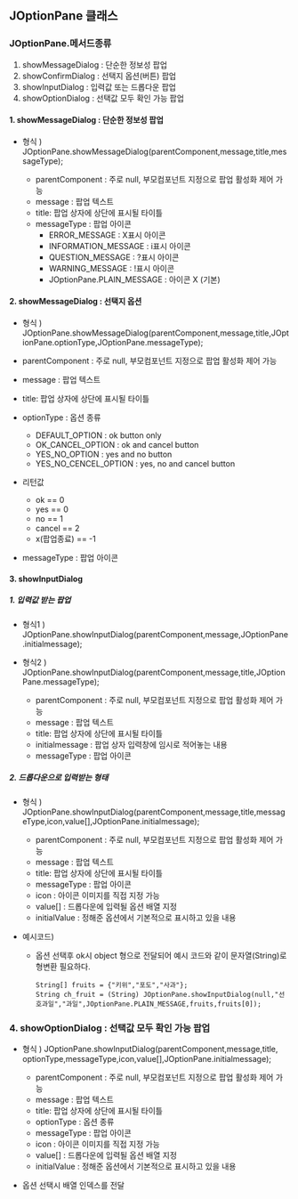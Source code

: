 ## JOptionPane 클래스

### JOptionPane.메서드종류

1. showMessageDialog : 단순한 정보성 팝업
2. showConfirmDialog : 선택지 옵션(버튼) 팝업
3. showInputDialog : 입력값 또는 드롭다운 팝업
4. showOptionDialog : 선택값 모두 확인 가능 팝업

#### 1. showMessageDialog : 단순한 정보성 팝업

- 형식 ) JOptionPane.showMessageDialog(parentComponent,message,title,messageType);

  - parentComponent : 주로 null, 부모컴포넌트 지정으로 팝업 활성화 제어 가능
  - message : 팝업 텍스트
  - title: 팝업 상자에 상단에 표시될 타이틀
  - messageType : 팝업 아이콘
    - ERROR_MESSAGE : X표시 아이콘
    - INFORMATION_MESSAGE : i표시 아이콘
    - QUESTION_MESSAGE : ?표시 아이콘
    - WARNING_MESSAGE : !표시 아이콘
    - JOptionPane.PLAIN_MESSAGE : 아이콘 X (기본)

#### 2. showMessageDialog : 선택지 옵션

- 형식 ) JOptionPane.showMessageDialog(parentComponent,message,title,JOptionPane.optionType,JOptionPane.messageType);

- parentComponent : 주로 null, 부모컴포넌트 지정으로 팝업 활성화 제어 가능
- message : 팝업 텍스트
- title: 팝업 상자에 상단에 표시될 타이틀
- optionType : 옵션 종류

  - DEFAULT_OPTION : ok button only
  - OK_CANCEL_OPTION : ok and cancel button
  - YES_NO_OPTION : yes and no button
  - YES_NO_CENCEL_OPTION : yes, no and cancel button

- 리턴값

  - ok == 0
  - yes == 0
  - no == 1
  - cancel == 2
  - x(팝업종료) == -1

- messageType : 팝업 아이콘

#### 3. showInputDialog

##### 1. 입력값 받는 팝업

- 형식1 ) JOptionPane.showInputDialog(parentComponent,message,JOptionPane.initialmessage);
- 형식2 ) JOptionPane.showInputDialog(parentComponent,message,title,JOptionPane.messageType);

  - parentComponent : 주로 null, 부모컴포넌트 지정으로 팝업 활성화 제어 가능
  - message : 팝업 텍스트
  - title: 팝업 상자에 상단에 표시될 타이틀
  - initialmessage : 팝업 상자 입력창에 임시로 적어놓는 내용
  - messageType : 팝업 아이콘

##### 2. 드롭다운으로 입력받는 형태

- 형식 ) JOptionPane.showInputDialog(parentComponent,message,title,messageType,icon,value[],JOptionPane.initialmessage);

  - parentComponent : 주로 null, 부모컴포넌트 지정으로 팝업 활성화 제어 가능
  - message : 팝업 텍스트
  - title: 팝업 상자에 상단에 표시될 타이틀
  - messageType : 팝업 아이콘
  - icon : 아이콘 이미지를 직접 지정 가능
  - value[] : 드롭다운에 입력될 옵션 배열 지정
  - initialValue : 정해준 옵션에서 기본적으로 표시하고 있을 내용

- 예시코드)

  - 옵션 선택후 ok시 object 형으로 전달되어 예시 코드와 같이 문자열(String)로 형변환 필요하다.

        String[] fruits = {"키위","포도","사과"};
        String ch_fruit = (String) JOptionPane.showInputDialog(null,"선호과일","과일",JOptionPane.PLAIN_MESSAGE,fruits,fruits[0]);

### 4. showOptionDialog : 선택값 모두 확인 가능 팝업

- 형식 ) JOptionPane.showInputDialog(parentComponent,message,title, optionType,messageType,icon,value[],JOptionPane.initialmessage);

  - parentComponent : 주로 null, 부모컴포넌트 지정으로 팝업 활성화 제어 가능
  - message : 팝업 텍스트
  - title: 팝업 상자에 상단에 표시될 타이틀
  - optionType : 옵션 종류
  - messageType : 팝업 아이콘
  - icon : 아이콘 이미지를 직접 지정 가능
  - value[] : 드롭다운에 입력될 옵션 배열 지정
  - initialValue : 정해준 옵션에서 기본적으로 표시하고 있을 내용

- 옵션 선택시 배열 인덱스를 전달
